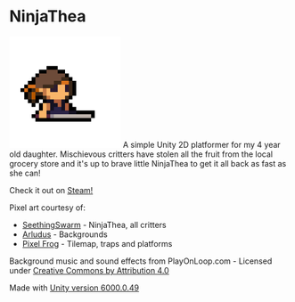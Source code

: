 # NinjaThea

<img src="Assets/Static/NinjaThea Sit.png" width="200" height="200" />
A simple Unity 2D platformer for my 4 year old daughter. Mischievous critters have stolen all the fruit from the local grocery store and it's up to brave little NinjaThea to get it all back as fast as she can!

Check it out on [Steam!](https://store.steampowered.com/app/2005800/NinjaThea/)

Pixel art courtesy of:

* [SeethingSwarm](https://seethingswarm.itch.io/) - NinjaThea, all critters
* [Arludus](https://arludus.itch.io/) - Backgrounds
* [Pixel Frog](https://pixelfrog-assets.itch.io/) - Tilemap, traps and platforms

Background music and sound effects from PlayOnLoop.com - Licensed under [Creative Commons by Attribution 4.0](https://creativecommons.org/licenses/by/4.0/)

Made with [Unity version 6000.0.49](https://unity.com/releases/editor/whats-new/6000.0.49)
